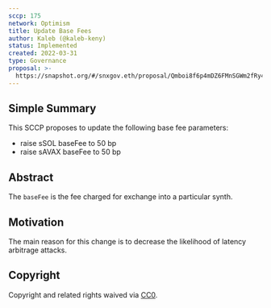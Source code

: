 ```yaml
---
sccp: 175
network: Optimism
title: Update Base Fees
author: Kaleb (@kaleb-keny)
status: Implemented
created: 2022-03-31
type: Governance
proposal: >-
  https://snapshot.org/#/snxgov.eth/proposal/Qmboi8f6p4mDZ6FMnSGWm2fRy492Y6QLFmmqw2scewmS3b
---
```


## Simple Summary

<!--"If you can't explain it simply, you don't understand it well enough." Provide a simplified and layman-accessible explanation of the SCCP.-->

This SCCP proposes to update the following base fee parameters:

- raise sSOL baseFee to 50 bp
- raise sAVAX baseFee to 50 bp

## Abstract

<!--A short (~200 word) description of the variable change proposed.-->

The `baseFee` is the fee charged for exchange into a particular synth.

## Motivation

<!--The motivation is critical for SCCPs that want to update variables within Synthetix. It should clearly explain why the existing variable is not incentive aligned. SCCP submissions without sufficient motivation may be rejected outright.-->

The main reason for this change is to decrease the likelihood of latency arbitrage attacks.

## Copyright

Copyright and related rights waived via [CC0](https://creativecommons.org/publicdomain/zero/1.0/).